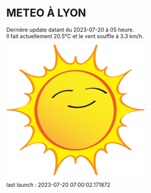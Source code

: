 # METEO À LYON

Dernière update datant du 2023-07-20 à 05 heure.  
Il fait actuellement 20.5°C et le vent souffle à 3.3 km/h.      

![](./.github/sun.png)

last launch : 2023-07-20 07:00:02.171872
